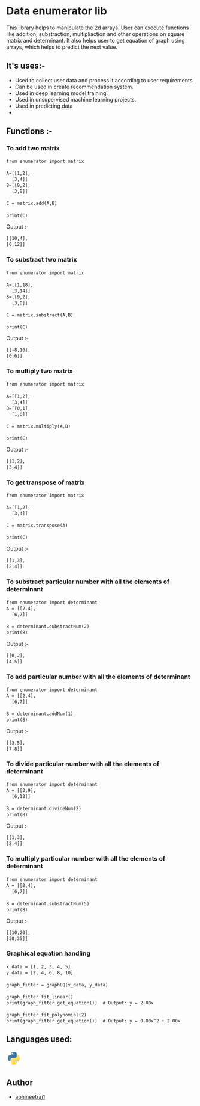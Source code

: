 # Data enumerator lib
This library helps to manipulate the 2d arrays. User can execute functions like addition, substraction, multipliaction and other operations on square matrix and determinant. It also helps user to get equation of graph using arrays, which helps to predict the next value.

## It's uses:-
*	Used to collect user data and process it according to user requirements.
*	Can be used in create recommendation system.
*	Used in deep learning model training.
*	Used in unsupervised machine learning projects.
* Used in predicting data
* 
## Functions :-

### To add two matrix

```
from enumerator import matrix

A=[[1,2],
  [3,4]]
B=[[9,2],
  [3,8]]

C = matrix.add(A,B)

print(C)
```

Output :-
```
[[10,4],
[6,12]]
```
### To substract two matrix

```
from enumerator import matrix

A=[[1,18],
  [3,14]]
B=[[9,2],
  [3,8]]

C = matrix.substract(A,B)

print(C)
```

Output :-
```
[[-8,16],
[0,6]]
```
### To multiply two matrix

```
from enumerator import matrix

A=[[1,2],
  [3,4]]
B=[[0,1],
  [1,0]]

C = matrix.multiply(A,B)

print(C)
```

Output :-
```
[[1,2],
[3,4]]
```
### To get transpose of matrix

```
from enumerator import matrix

A=[[1,2],
  [3,4]]

C = matrix.transpose(A)

print(C)
```

Output :-
```
[[1,3],
[2,4]]
```

### To substract particular number with all the elements of determinant
```
from enumerator import determinant
A = [[2,4],
  [6,7]]

B = determinant.substractNum(2)
print(B)
```
Output :-
```
[[0,2],
[4,5]]
```
### To add particular number with all the elements of determinant
```
from enumerator import determinant
A = [[2,4],
  [6,7]]

B = determinant.addNum(1)
print(B)
```
Output :-
```
[[3,5],
[7,8]]
```
### To divide particular number with all the elements of determinant
```
from enumerator import determinant
A = [[3,9],
  [6,12]]

B = determinant.divideNum(2)
print(B)
```
Output :-
```
[[1,3],
[2,4]]
```
### To multiply particular number with all the elements of determinant
```
from enumerator import determinant
A = [[2,4],
  [6,7]]

B = determinant.substractNum(5)
print(B)
```
Output :-
```
[[10,20],
[30,35]]
```
### Graphical equation handling
```
x_data = [1, 2, 3, 4, 5]
y_data = [2, 4, 6, 8, 10]

graph_fitter = graphEQ(x_data, y_data)

graph_fitter.fit_linear()
print(graph_fitter.get_equation())  # Output: y = 2.00x

graph_fitter.fit_polynomial(2)
print(graph_fitter.get_equation())  # Output: y = 0.00x^2 + 2.00x
```

## Languages used:
<a href="https://www.python.org" target="_blank" rel="noreferrer"> <img src="https://raw.githubusercontent.com/devicons/devicon/master/icons/python/python-original.svg" alt="python" width="40" height="40"/> </a> </p>

## Author
*	[abhineetraj1](http://github.com/abhineetraj1)
